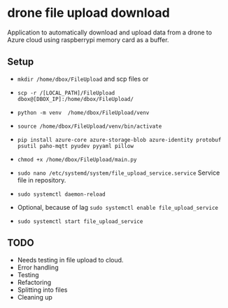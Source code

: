 # drone file upload download
Application to automatically download and upload data from a drone to Azure cloud using raspberrypi memory card as a buffer.
 ## Setup
   - `mkdir /home/dbox/FileUpload` and scp files or
   - `scp -r /[LOCAL_PATH]/FileUpload dbox@[DBOX_IP]:/home/dbox/FileUpload/`
   - `python -m venv  /home/dbox/FileUpload/venv`
   
   - `source /home/dbox/FileUpload/venv/bin/activate`
   
   - `pip install azure-core azure-storage-blob azure-identity protobuf psutil paho-mqtt pyudev pyyaml pillow`
   
   - `chmod +x /home/dbox/FileUpload/main.py`
   
   - `sudo nano /etc/systemd/system/file_upload_service.service` Service file in repository.
   
   - `sudo systemctl daemon-reload`
   
   - Optional, because of lag `sudo systemctl enable file_upload_service`
   
   - `sudo systemctl start file_upload_service`
 ## TODO
   - Needs testing in file upload to cloud.
   - Error handling
   - Testing
   - Refactoring
   - Splitting into files
   - Cleaning up
   
